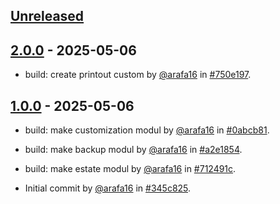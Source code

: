 ## [Unreleased](https://github.com/arafa16/learn_odoo/compare/1.0.0...main)

## [2.0.0](https://github.com/arafa16/learn_odoo/releases/tag/2.0.0) - 2025-05-06

- build: create printout custom by [@arafa16](https://github.com/arafa16) in [#750e197](https://github.com/arafa16/learn_odoo/commit/750e19736234ed9b8440dc71a2fe73226f738f5b).

## [1.0.0](https://github.com/arafa16/learn_odoo/releases/tag/1.0.0) - 2025-05-06

- build: make customization modul by [@arafa16](https://github.com/arafa16) in [#0abcb81](https://github.com/arafa16/learn_odoo/commit/0abcb81c779e53dd020c305b67dda0e10c49ead6).

- build: make backup modul by [@arafa16](https://github.com/arafa16) in [#a2e1854](https://github.com/arafa16/learn_odoo/commit/a2e185468b4accdbbc0cfb3e94bb8729bc91f470).

- build: make estate modul by [@arafa16](https://github.com/arafa16) in [#712491c](https://github.com/arafa16/learn_odoo/commit/712491c21b53bf4b883e90c8e3948f63c2576330).

- Initial commit by [@arafa16](https://github.com/arafa16) in [#345c825](https://github.com/arafa16/learn_odoo/commit/345c825698c85514f211c2ee3cd28f385f7dcaf8).